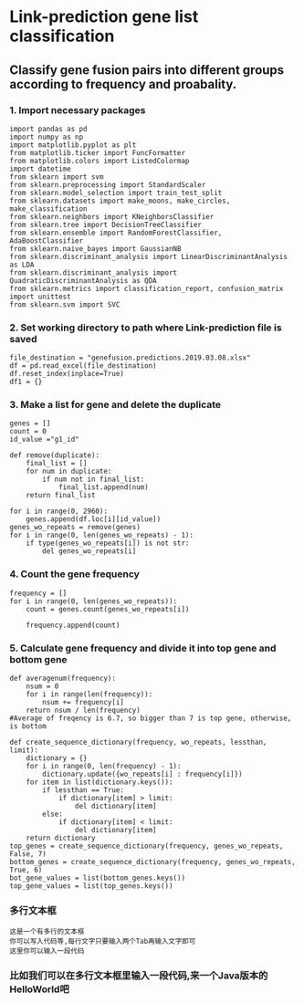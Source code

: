 Link-prediction gene list classification 
===================================  


Classify gene fusion pairs into different groups according to frequency and proabality.
-----------------------------------



### 1. Import necessary packages  
    import pandas as pd
    import numpy as np
    import matplotlib.pyplot as plt
    from matplotlib.ticker import FuncFormatter
    from matplotlib.colors import ListedColormap
    import datetime
    from sklearn import svm
    from sklearn.preprocessing import StandardScaler
    from sklearn.model_selection import train_test_split
    from sklearn.datasets import make_moons, make_circles, make_classification
    from sklearn.neighbors import KNeighborsClassifier
    from sklearn.tree import DecisionTreeClassifier
    from sklearn.ensemble import RandomForestClassifier, AdaBoostClassifier
    from sklearn.naive_bayes import GaussianNB
    from sklearn.discriminant_analysis import LinearDiscriminantAnalysis as LDA
    from sklearn.discriminant_analysis import QuadraticDiscriminantAnalysis as QDA
    from sklearn.metrics import classification_report, confusion_matrix  
    import unittest
    from sklearn.svm import SVC
  
### 2. Set working directory to path where Link-prediction file is saved
    file_destination = "genefusion.predictions.2019.03.08.xlsx"
    df = pd.read_excel(file_destination)
    df.reset_index(inplace=True)
    df1 = {}


### 3. Make a list for gene and delete the duplicate
    genes = []
    count = 0
    id_value ="g1_id"

    def remove(duplicate): 
        final_list = [] 
        for num in duplicate: 
            if num not in final_list: 
                final_list.append(num) 
        return final_list 

    for i in range(0, 2960):
	    genes.append(df.loc[i][id_value])
    genes_wo_repeats = remove(genes)
    for i in range(0, len(genes_wo_repeats) - 1):
	    if type(genes_wo_repeats[i]) is not str:
		    del genes_wo_repeats[i]
          
### 4. Count the gene frequency    
    frequency = []
    for i in range(0, len(genes_wo_repeats)):
	    count = genes.count(genes_wo_repeats[i])
	
	    frequency.append(count)
  
### 5. Calculate gene frequency and divide it into top gene and bottom gene 
    def averagenum(frequency):
        nsum = 0
        for i in range(len(frequency)):
            nsum += frequency[i]
        return nsum / len(frequency)
    #Average of freqency is 6.7, so bigger than 7 is top gene, otherwise, is bottom  
    
    def create_sequence_dictionary(frequency, wo_repeats, lessthan, limit):
	    dictionary = {}
	    for i in range(0, len(frequency) - 1):
		    dictionary.update({wo_repeats[i] : frequency[i]})
	    for item in list(dictionary.keys()):
		    if lessthan == True:
			    if dictionary[item] > limit:
				    del dictionary[item]	
		    else:
			    if dictionary[item] < limit:
				    del dictionary[item]
	    return dictionary
    top_genes = create_sequence_dictionary(frequency, genes_wo_repeats, False, 7)
    bottom_genes = create_sequence_dictionary(frequency, genes_wo_repeats, True, 6)
    bot_gene_values = list(bottom_genes.keys())
    top_gene_values = list(top_genes.keys())
          
### 多行文本框    
    这是一个有多行的文本框  
    你可以写入代码等,每行文字只要输入两个Tab再输入文字即可  
    这里你可以输入一段代码  
  
### 比如我们可以在多行文本框里输入一段代码,来一个Java版本的HelloWorld吧  
 
